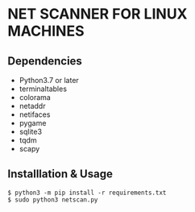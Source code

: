 
# NET SCANNER FOR LINUX MACHINES 


## Dependencies 
- Python3.7 or later 
- terminaltables
- colorama
- netaddr
- netifaces
- pygame
- sqlite3 
- tqdm 
- scapy

## Installlation & Usage 

```console
$ python3 -m pip install -r requirements.txt 
$ sudo python3 netscan.py
``` 

